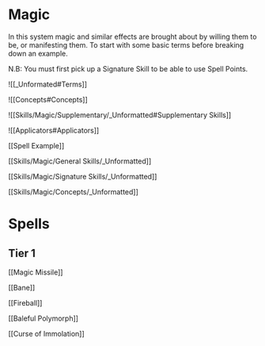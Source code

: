 # Magic

In this system magic and similar effects are brought about by willing them to be, or manifesting them. To start with some basic terms before breaking down an example.

N.B: You must first pick up a Signature Skill to be able to use Spell Points.

![[_Unformated#Terms]]

![[Concepts#Concepts]]

![[Skills/Magic/Supplementary/_Unformatted#Supplementary Skills]]

![[Applicators#Applicators]]

[[Spell Example]]

[[Skills/Magic/General Skills/_Unformatted]]

[[Skills/Magic/Signature Skills/_Unformatted]]

[[Skills/Magic/Concepts/_Unformatted]]

# Spells

## Tier 1

[[Magic Missile]]

[[Bane]]

[[Fireball]]

[[Baleful Polymorph]]

[[Curse of Immolation]]